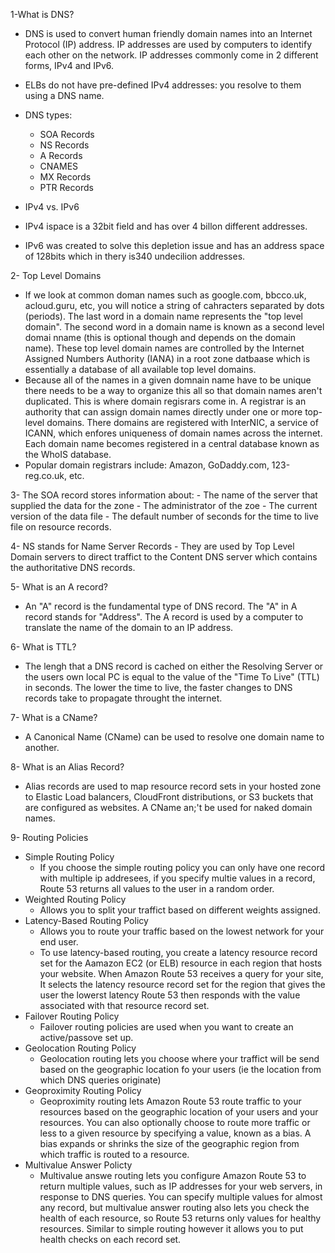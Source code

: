 

1-What is DNS?

- DNS is used to convert human friendly domain names into an Internet Protocol (IP) address. IP addresses are used by computers to identify each other on the network. IP addresses commonly come in 2 different forms, IPv4 and IPv6.

- ELBs do not have pre-defined IPv4 addresses: you resolve to them using a DNS name.

- DNS types:
    - SOA Records
    - NS Records
    - A Records
    - CNAMES
    - MX Records
    - PTR Records

- IPv4 vs. IPv6

- IPv4 ispace is a 32bit field and has over 4 billon different addresses.
- IPv6 was created to solve this depletion issue and has an address space of 128bits which in thery is340 undecilion addresses.

2- Top Level Domains

- If we look at common doman names such as google.com, bbcco.uk, acloud.guru, etc, you will notice a string of cahracters separated by dots (periods). The last word in a domain name represents the "top level domain". The second word in a domain name is known as a second level domai nname (this is optional though and depends on the domain name). These top level domain names are controlled by the Internet Assigned Numbers Authority (IANA) in a root zone datbaase which is essentially a database of all available top level domains. 
- Because all of the names in a given domnain name have to be unique there needs to be a way to organize this all so that domain names aren't duplicated. This is where domain regisrars come in. A registrar is an authority that can assign domain names directly under one or more top-level domains. There domains are registered with InterNIC, a service of ICANN, which enfores uniqueness of domain names across the internet. Each domain name becomes registered in a central database known as the WhoIS database.
- Popular domain registrars include: Amazon, GoDaddy.com, 123-reg.co.uk, etc.

3- The SOA record stores information about:
    - The name of the server that supplied the data for the zone
    - The administrator of the zoe
    - The current version of the data file
    - The default number of seconds for the time to live file on resource records.

4- NS stands for Name Server Records
    - They are used by Top Level Domain servers to direct traffict to the Content DNS server which contains the authoritative DNS records.

5- What is an A record?

- An "A" record is the fundamental type of DNS record. The "A" in A record stands for "Address". The A record is used by a computer to translate the name of the domain to an IP address.

6- What is TTL?

- The lengh that a DNS record is cached on either the Resolving Server or the users own local PC is equal to the value of the "Time To Live" (TTL) in seconds. The lower the time to live, the faster changes to DNS records take to propagate throught the internet.

7- What is a CName?

- A Canonical Name (CName) can be used to resolve one domain name to another.

8- What is an Alias Record?

- Alias records are used to map resource record sets in your hosted zone to Elastic Load balancers, CloudFront distributions, or S3 buckets that are configured as websites. A CName an;'t be used for naked domain names.

9- Routing Policies

- Simple Routing Policy
    - If you choose the simple routing policy you can only have one record with multiple ip addresees, if you specify multie values in a record, Route 53 returns all values to the user in a random order.
- Weighted Routing Policy
    - Allows you to split your traffict based on different weights assigned.
- Latency-Based Routing Policy
    - Allows you to route your traffic based on the lowest network for your end user.
    - To use latency-based routing, you create a latency resource record set for the Aamazon EC2 (or ELB) resource in each region that hosts your website. When Amazon Route 53 receives a query for your site, It selects the latency resource record set for the region that gives the user the lowerst latency Route 53 then responds with the value associated with that resource record set.
- Failover Routing Policy
    - Failover routing policies are used when you want to create an active/passove set up.
- Geolocation Routing Policy
    - Geolocation routing lets you choose where your traffict will be send based on the geographic location fo your users (ie the location from which DNS queries originate)
- Geoproximity Routing Policy
    - Geoproximity routing lets Amazon Route 53 route traffic to your resources based on the geographic location of your users and your resources. You can also optionally choose to route more traffic or less to a given resource by specifying a value, known as a bias. A bias expands or shrinks the size of the geographic region from which traffic is routed to a resource.
- Multivalue Answer Policty
    - Multivalue answe routing lets you configure Amazon Route 53 to return multiple values, such as IP addresses for your web servers, in response to DNS queries. You can specify multiple values for almost any record, but multivalue answer routing also lets you check the health of each resource, so Route 53 returns only values for healthy resources. Similar to simple routing however it allows you to put health checks on each record set.

